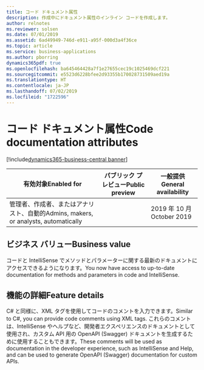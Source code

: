 ```yaml
---
title: コード ドキュメント属性
description: 作成中にドキュメント属性のインライン コードを作成します。
author: relnotes
ms.reviewer: solsen
ms.date: 07/01/2019
ms.assetid: 6ad49949-746d-e911-a95f-000d3a4f36ce
ms.topic: article
ms.service: business-applications
ms.author: pborring
dynamics365pdf: true
ms.openlocfilehash: ba645464428a7f1e27655cec19c1025469dcf221
ms.sourcegitcommit: e5523d6228bfee2d93355b170028731509aed19a
ms.translationtype: HT
ms.contentlocale: ja-JP
ms.lasthandoff: 07/02/2019
ms.locfileid: "1722596"
---
```

# <a name="code-documentation-attributes"></a><span data-ttu-id="be9cd-103">コード ドキュメント属性</span><span class="sxs-lookup"><span data-stu-id="be9cd-103">Code documentation attributes</span></span>
[!include[dynamics365-business-central banner](../includes/dynamics365-business-central.md)]

| <span data-ttu-id="be9cd-104">有効対象</span><span class="sxs-lookup"><span data-stu-id="be9cd-104">Enabled for</span></span>    |  <span data-ttu-id="be9cd-105">パブリック プレビュー</span><span class="sxs-lookup"><span data-stu-id="be9cd-105">Public preview</span></span> | <span data-ttu-id="be9cd-106">一般提供</span><span class="sxs-lookup"><span data-stu-id="be9cd-106">General availability</span></span> | 
| ---------- | ---------- |---------- |
|<span data-ttu-id="be9cd-107">管理者、作成者、またはアナリスト、自動的</span><span class="sxs-lookup"><span data-stu-id="be9cd-107">Admins, makers, or analysts, automatically</span></span>|| <span data-ttu-id="be9cd-108">2019 年 10 月</span><span class="sxs-lookup"><span data-stu-id="be9cd-108">October 2019</span></span>|


## <a name="business-value"></a><span data-ttu-id="be9cd-109">ビジネス バリュー</span><span class="sxs-lookup"><span data-stu-id="be9cd-109">Business value</span></span>
<!-- bv start -->
<span data-ttu-id="be9cd-110">コードと IntelliSense でメソッドとパラメーターに関する最新のドキュメントにアクセスできるようになります。</span><span class="sxs-lookup"><span data-stu-id="be9cd-110">You now have access to up-to-date documentation for methods and parameters in code and IntelliSense.</span></span>
<!-- bv end -->



## <a name="feature-details"></a><span data-ttu-id="be9cd-111">機能の詳細</span><span class="sxs-lookup"><span data-stu-id="be9cd-111">Feature details</span></span>
<!--feature detail start -->
<span data-ttu-id="be9cd-112">C# と同様に、XML タグを使用してコードのコメントを入力できます。</span><span class="sxs-lookup"><span data-stu-id="be9cd-112">Similar to C#, you can provide code comments using XML tags.</span></span> <span data-ttu-id="be9cd-113">これらのコメントは、IntelliSense やヘルプなど、開発者エクスペリエンスのドキュメントとして使用され、カスタム API 用の OpenAPI (Swagger) ドキュメントを生成するために使用することもできます。</span><span class="sxs-lookup"><span data-stu-id="be9cd-113">These comments will be used as documentation in the developer experience, such as IntelliSense and Help, and can be used to generate OpenAPI (Swagger) documentation for custom APIs.</span></span> 
<!--feature detail end -->










